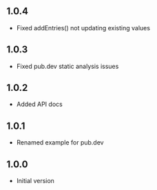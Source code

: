 ## 1.0.4

- Fixed addEntries() not updating existing values

## 1.0.3

- Fixed pub.dev static analysis issues

## 1.0.2

- Added API docs

## 1.0.1

- Renamed example for pub.dev

## 1.0.0

- Initial version

